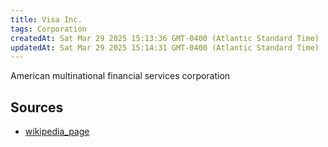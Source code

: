 ```yaml
---
title: Visa Inc.
tags: Corporation
createdAt: Sat Mar 29 2025 15:13:36 GMT-0400 (Atlantic Standard Time)
updatedAt: Sat Mar 29 2025 15:14:31 GMT-0400 (Atlantic Standard Time)
---
```



American multinational financial services corporation



## Sources
- [wikipedia_page](https://en.wikipedia.org/wiki/Visa_Inc.)
